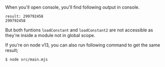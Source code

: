 When you'll open console, you'll find following output in console.
```
result: 299792458
299792458
```
But both funtions `loadConstant` and `loadConstant2` are not accessible as they're inside a module not in global scope.

If you're on node v13, you can also run following command to get the same result;

```bash
$ node src/main.mjs
```